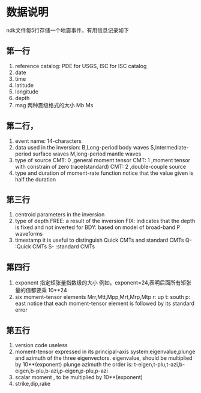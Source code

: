 # 数据说明
 ndk文件每5行存储一个地震事件，有用信息记录如下

## 第一行
1. reference catalog:  PDE for USGS, ISC for ISC catalog
2. date
3. time
4. latitude
5. longitude
6. depth
7. mag   两种震级格式的大小 Mb  Ms


## 第二行，
1. event name:    14-characters
2. data used in the inversion:
     B,Long-period body waves
     S,intermediate-period surface waves
     M,long-period mantle waves
3. type of source
     CMT: 0 ,general moment tensor
     CMT: 1 ,moment tensor with constrain of zero trace(standard)
     CMT: 2 ,double-couple source
4. type and duration of moment-rate function
   notice that the value given is half the duration

## 第三行
1. centroid parameters in the inversion
2. type of depth
   FREE: a result of the inversion
   FIX: indicates that the depth is fixed and not inverted for
   BDY: based on model of broad-band P waveforms
3. timestamp
   it is useful to distinguish Quick CMTs and standard CMTs
   Q- :Quick CMTs
   S- :standard CMTs

## 第四行
1. exponent 指定矩张量指数级的大小
   例如，exponent=24,表明后面所有矩张量的值都要乘 10**24
2. six moment-tensor elements
   Mrr,Mtt,Mpp,Mrt,Mrp,Mtp
   r: up
   t: south
   p: east
   notice that each moment-tensor element is followed by its standard error

## 第五行
1. version code
   useless
2. moment-tensor expressed in its principal-axis system:eigenvalue,plunge and azimuth of the three eigenvectors.
   eigenvalue, should be multiplied by 10**(exponent)
   plunge
   azimuth
   the order is: t-eigen,t-plu,t-azi,b-eigen,b-plu,b-azi,p-eigen,p-plu,p-azi
3. scalar moment , to be multiplied by 10**(exponent)
4. strike,dip,rake
